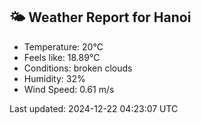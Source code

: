 <!-- WEATHER-START -->
## 🌤 Weather Report for Hanoi

- Temperature: 20°C
- Feels like: 18.89°C
- Conditions: broken clouds
- Humidity: 32%
- Wind Speed: 0.61 m/s

Last updated: 2024-12-22 04:23:07 UTC
<!-- WEATHER-END -->
